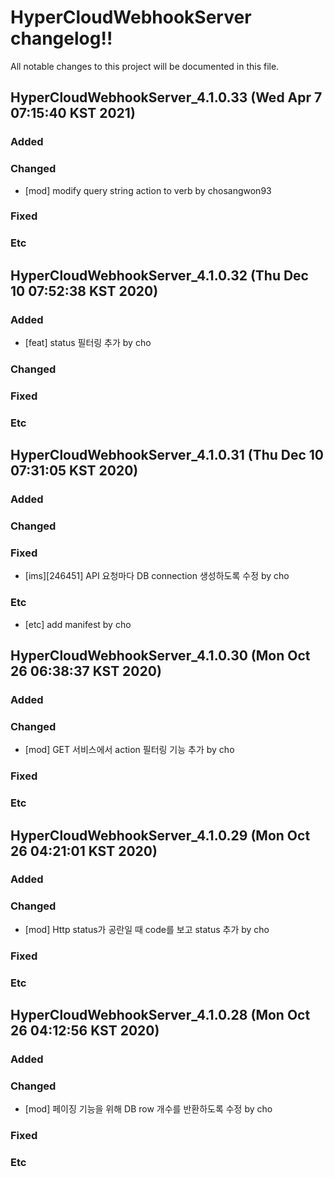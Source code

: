 # HyperCloudWebhookServer changelog!!
All notable changes to this project will be documented in this file.

<!-------------------- v4.1.0.33 start -------------------->

## HyperCloudWebhookServer_4.1.0.33 (Wed Apr  7 07:15:40 KST 2021)

### Added

### Changed
  - [mod] modify query string action to verb by chosangwon93

### Fixed

### Etc

<!--------------------- v4.1.0.33 end --------------------->

<!-------------------- v4.1.0.32 start -------------------->

## HyperCloudWebhookServer_4.1.0.32 (Thu Dec 10 07:52:38 KST 2020)

### Added
  - [feat] status 필터링 추가 by cho

### Changed

### Fixed

### Etc

<!--------------------- v4.1.0.32 end --------------------->

<!-------------------- v4.1.0.31 start -------------------->

## HyperCloudWebhookServer_4.1.0.31 (Thu Dec 10 07:31:05 KST 2020)

### Added

### Changed

### Fixed
  - [ims][246451] API 요청마다 DB connection 생성하도록 수정 by cho

### Etc
  - [etc] add manifest by cho

<!--------------------- v4.1.0.31 end --------------------->

<!-------------------- v4.1.0.30 start -------------------->

## HyperCloudWebhookServer_4.1.0.30 (Mon Oct 26 06:38:37 KST 2020)

### Added

### Changed
  - [mod] GET 서비스에서 action 필터링 기능 추가 by cho

### Fixed

### Etc

<!--------------------- v4.1.0.30 end --------------------->

<!-------------------- v4.1.0.29 start -------------------->

## HyperCloudWebhookServer_4.1.0.29 (Mon Oct 26 04:21:01 KST 2020)

### Added

### Changed
  - [mod] Http status가 공란일 때 code를 보고 status 추가 by cho

### Fixed

### Etc

<!--------------------- v4.1.0.29 end --------------------->

<!-------------------- v4.1.0.28 start -------------------->

## HyperCloudWebhookServer_4.1.0.28 (Mon Oct 26 04:12:56 KST 2020)

### Added

### Changed
  - [mod] 페이징 기능을 위해 DB row 개수를 반환하도록 수정 by cho

### Fixed

### Etc

<!--------------------- v4.1.0.28 end --------------------->
